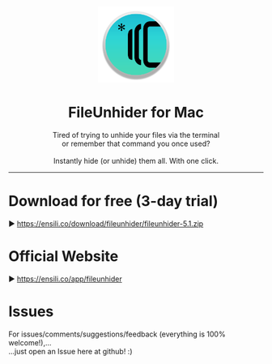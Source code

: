 <p align=center>
  <img height="150px" src="https://github.com/enSili-co/fileunhider/raw/main/images/logo.png"/>
</p>
<h1 align=center>FileUnhider for Mac</h1>
<p align=center>
  Tired of trying to unhide your files via the terminal<br>or remember that command you once used?<br><br>Instantly hide (or unhide) them all. With one click.
</p>


---

# Download for free (3-day trial)

▶︎ https://ensili.co/download/fileunhider/fileunhider-5.1.zip

# Official Website

▶︎ https://ensili.co/app/fileunhider

# Issues

For issues/comments/suggestions/feedback (everything is 100% welcome!),...    
...just open an Issue here at github! :)
